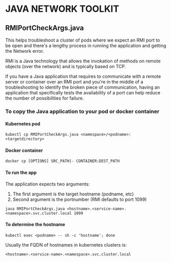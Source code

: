 
# JAVA NETWORK TOOLKIT

## RMIPortCheckArgs.java
This helps troubleshoot a cluster of pods where we expect an RMI port to be open and there's a lengthy process in running the application and getting the Network error. 

RMI is a Java technology that allows the invokation of methods on remote objects (over the network) and is typically based on TCP.

If you have a Java application that requires to communicate with a remote server or container over an RMI port and you're in the middle of a troubleshooting to identify the broken piece of communication, having an application that specifically tests the availability of a port can help reduce the number of possibilities for failure.

### To copy the Java application to your pod or docker container
#### Kubernetes pod
```
kubectl cp RMIPortCheckArgs.java <namespace>/<podname>:<targetdirectory>
```

#### Docker container
```
docker cp [OPTIONS] SRC_PATH|- CONTAINER:DEST_PATH
```

#### To run the app
The application expects two arguments:
1. The first argument is the target hostname (podname, etc)
2. Second argument is the portnumber (RMI defaults to port 1099)
```
java RMIPortCheckArgs.java <hostname>.<service-name>.<namespace>.svc.cluster.local 1099
```

#### To determine the hostname 
```
kubectl exec <podname> -- sh -c 'hostname'; done
```
Usually the FQDN of hostnames in kubernetes clusters is:
```
<hostname>.<service-name>.<namespace>.svc.cluster.local
```
